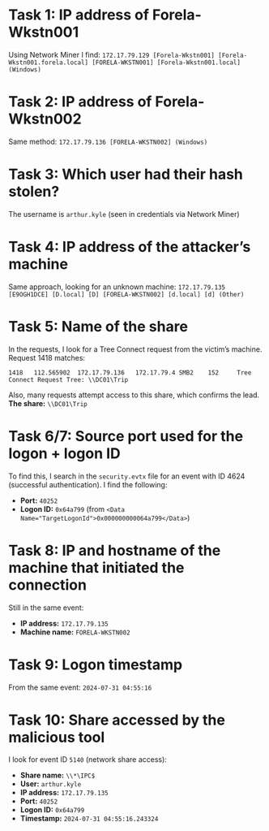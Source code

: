 # Task 1: IP address of Forela-Wkstn001

Using Network Miner I find: `172.17.79.129 [Forela-Wkstn001] [Forela-Wkstn001.forela.local] [FORELA-WKSTN001] [Forela-Wkstn001.local] (Windows)`

# Task 2: IP address of Forela-Wkstn002

Same method: `172.17.79.136 [FORELA-WKSTN002] (Windows)`

# Task 3: Which user had their hash stolen?

The username is `arthur.kyle` (seen in credentials via Network Miner)

# Task 4: IP address of the attacker’s machine

Same approach, looking for an unknown machine: `172.17.79.135 [E9OGH1DCE] [D.local] [D] [FORELA-WKSTN002] [d.local] [d] (Other)`

# Task 5: Name of the share

In the requests, I look for a Tree Connect request from the victim’s machine. Request 1418 matches:

`1418	112.565902	172.17.79.136	172.17.79.4	SMB2	152		Tree Connect Request Tree: \\DC01\Trip`

Also, many requests attempt access to this share, which confirms the lead.
**The share:** `\\DC01\Trip`

# Task 6/7: Source port used for the logon + logon ID

To find this, I search in the `security.evtx` file for an event with ID 4624 (successful authentication).
I find the following:

* **Port:** `40252`
* **Logon ID:** `0x64a799`
  (from `<Data Name="TargetLogonId">0x000000000064a799</Data>`)

# Task 8: IP and hostname of the machine that initiated the connection

Still in the same event:

* **IP address:** `172.17.79.135`
* **Machine name:** `FORELA-WKSTN002`

# Task 9: Logon timestamp

From the same event: `2024-07-31 04:55:16`

# Task 10: Share accessed by the malicious tool

I look for event ID `5140` (network share access):

* **Share name:** `\\*\IPC$`
* **User:** `arthur.kyle`
* **IP address:** `172.17.79.135`
* **Port:** `40252`
* **Logon ID:** `0x64a799`
* **Timestamp:** `2024-07-31 04:55:16.243324`